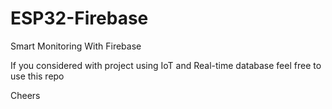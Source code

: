# ESP32-Firebase
Smart Monitoring With Firebase

If you considered with project using IoT and Real-time database feel free to use this repo

Cheers
